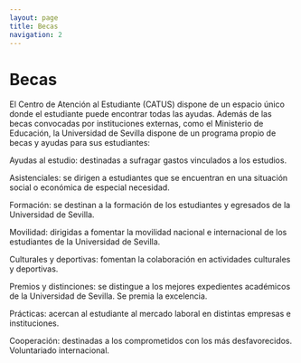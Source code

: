 ```yaml
---
layout: page
title: Becas
navigation: 2
---
```


# Becas
El Centro de Atención al Estudiante (CATUS) dispone de un espacio único donde el estudiante puede encontrar todas las ayudas. Además de las becas convocadas por instituciones externas, como el Ministerio de Educación, la Universidad de Sevilla dispone de un programa propio de becas y ayudas para sus estudiantes:

Ayudas al estudio: destinadas a sufragar gastos vinculados a los estudios.

Asistenciales: se dirigen a estudiantes que se encuentran en una situación social o económica de especial necesidad.

Formación: se destinan a la formación de los estudiantes y egresados de la Universidad de Sevilla.

Movilidad: dirigidas a fomentar la movilidad nacional e internacional de los estudiantes de la Universidad de Sevilla.

Culturales y deportivas: fomentan la colaboración en actividades culturales y deportivas.

Premios y distinciones: se distingue a los mejores expedientes académicos de la Universidad de Sevilla. Se premia la excelencia.

Prácticas: acercan al estudiante al mercado laboral en distintas empresas e instituciones.

Cooperación: destinadas a los comprometidos con los más desfavorecidos. Voluntariado internacional.



